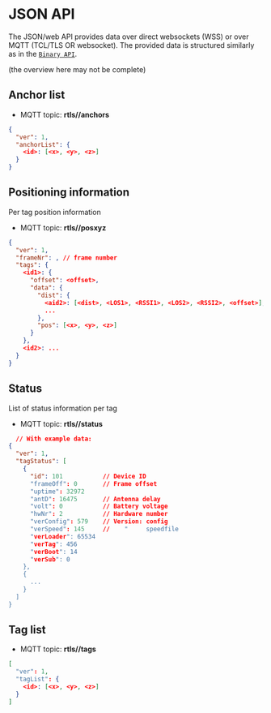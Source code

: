 # JSON API

The JSON/web API provides data over direct websockets (WSS) or over MQTT (TCL/TLS OR websocket).
The provided data is structured similarly as in the [`Binary API`](/api/api_application.html).

(the overview here may not be complete)

## Anchor list
* MQTT topic: **rtls/<project-slug>/anchors**

```json
{
  "ver": 1,
  "anchorList": {
    <id>: [<x>, <y>, <z>]
  }
}
```

## Positioning information
Per tag position information

* MQTT topic: **rtls/<project-slug>/posxyz**

```json
{
  "ver": 1,
  "frameNr": , // frame number
  "tags": {
    <id1>: {
      "offset": <offset>,
      "data": {
        "dist": {
          <aid2>: [<dist>, <LOS1>, <RSSI1>, <LOS2>, <RSSI2>, <offset>],
          ...
        },
        "pos": [<x>, <y>, <z>]
      }
    },
    <id2>: ...
  }
}
```

## Status
List of status information per tag

* MQTT topic: **rtls/<project-slug>/status**

```json
  // With example data:
{
  "ver": 1,
  "tagStatus": [
    {
      "id": 101           // Device ID
      "frameOff": 0       // Frame offset
      "uptime": 32972
      "antD": 16475       // Antenna delay
      "volt": 0           // Battery voltage
      "hwNr": 2           // Hardware number
      "verConfig": 579    // Version: config
      "verSpeed": 145     //    "     speedfile
      "verLoader": 65534
      "verTag": 456
      "verBoot": 14
      "verSub": 0
    },
    {
      ...
    }
  ]
}
```

## Tag list
* MQTT topic: **rtls/<project-slug>/tags**

```json
[
  "ver": 1,
  "tagList": {
    <id>: [<x>, <y>, <z>]
  }
]
```